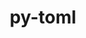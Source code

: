 ---
title: "py-toml"
layout: cache
categories: [package, v0.18.1]
meta: {"versions": ["0.10.2"], "compilers": ["gcc@=7.5.0"], "oss": ["ubuntu18.04"], "platforms": ["linux"], "targets": ["x86_64"], "stacks": ["e4s", "root"], "num_specs": 1, "num_specs_by_stack": {"e4s": 1, "root": 1}}
spec_details: [{"hash": "qxcjlnhyr3qa3xxfun35tqodwlsh6u2t", "compiler": "gcc@=7.5.0", "versions": ["0.10.2"], "os": "ubuntu18.04", "platform": "linux", "target": "x86_64", "variants": [], "stacks": ["e4s", "root"], "size": "-", "tarball": "https://binaries.spack.io/releases/v0.18.1/build_cache/linux-ubuntu18.04-x86_64/gcc-7.5.0/py-toml-0.10.2/linux-ubuntu18.04-x86_64-gcc-7.5.0-py-toml-0.10.2-qxcjlnhyr3qa3xxfun35tqodwlsh6u2t.spack"}]
---